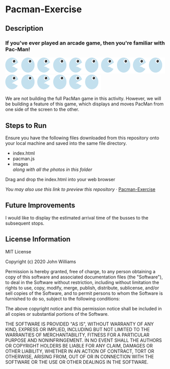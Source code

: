 # Pacman-Exercise
## Description
### If you've ever played an arcade game, then you're familiar with Pac-Man!
<img src= "./images/PacMan1.png" width='50'/><img src= "./images/PacMan2.png" width='50'/><img src= "./images/PacMan1.png" width='50'/><img src= "./images/PacMan2.png" width='50'/><img src= "./images/PacMan1.png" width='50'/><img src= "./images/PacMan2.png" width='50'/><img src= "./images/PacMan1.png" width='50'/><img src= "./images/PacMan2.png" width='50'/><img src= "./images/PacMan1.png" width='50'/><img src= "./images/PacMan2.png" width='50'/><img src= "./images/PacMan1.png" width='50'/><img src= "./images/PacMan2.png" width='50'/><img src= "./images/PacMan1.png" width='50'/><img src= "./images/PacMan2.png" width='50'/><img src= "./images/PacMan1.png" width='50'/><img src= "./images/PacMan2.png" width='50'/>

We are not building the full PacMan game in this activity. However, we will be building a feature of this game, which displays and moves PacMan from one side of the screen to the other.

## Steps to Run
Ensure you have the following files downloaded from this repository onto your local machine and saved into the same file directory.
<ul>
  <li>index.html</li>
  <li>pacman.js</li>
  <li>images</li><i>along with all the photos in this folder</i>
</ul>
Drag and drop the index.html into your web browser

<i>You may also use this link to preview this repository</i> &middot; <a href="https://jenniferwtam.github.io/Pacman-Exercise/
" target="__blank">Pacman-Exercise</a>

## Future Improvements
I would like to display the estimated arrival time of the busses to the subsequent stops. 

## License Information
MIT License

Copyright (c) 2020 John Williams

Permission is hereby granted, free of charge, to any person obtaining a copy
of this software and associated documentation files (the "Software"), to deal
in the Software without restriction, including without limitation the rights
to use, copy, modify, merge, publish, distribute, sublicense, and/or sell
copies of the Software, and to permit persons to whom the Software is
furnished to do so, subject to the following conditions:

The above copyright notice and this permission notice shall be included in all
copies or substantial portions of the Software.

THE SOFTWARE IS PROVIDED "AS IS", WITHOUT WARRANTY OF ANY KIND, EXPRESS OR
IMPLIED, INCLUDING BUT NOT LIMITED TO THE WARRANTIES OF MERCHANTABILITY,
FITNESS FOR A PARTICULAR PURPOSE AND NONINFRINGEMENT. IN NO EVENT SHALL THE
AUTHORS OR COPYRIGHT HOLDERS BE LIABLE FOR ANY CLAIM, DAMAGES OR OTHER
LIABILITY, WHETHER IN AN ACTION OF CONTRACT, TORT OR OTHERWISE, ARISING FROM,
OUT OF OR IN CONNECTION WITH THE SOFTWARE OR THE USE OR OTHER DEALINGS IN THE
SOFTWARE.

